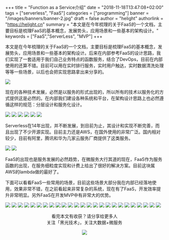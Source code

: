 +++
title = "Function as a Service介绍"
date = "2018-11-18T13:47:08+02:00"
tags = ["serverless", "FaaS"]
categories = ["programming"]
banner = "/images/banners/banner-2.jpg"
draft = false
author = "helight"
authorlink = "https://helight.cn"
summary = "本文是在今年梳理的关于FaaS的一个文档，主要目标是梳理FaaS的基本概念，发展势头，应用场景和一些基本的架构设计。"
keywords = ["FaaS","ServerLess", "MVP"]
+++

本文是在今年梳理的关于FaaS的一个文档，主要目标是梳理FaaS的基本概念，发展势头，应用场景和一些基本的架构设计。后来在内部参考FaaS的设计思路，我们实现了一套适用于我们自己业务特点的函数服务，结合了DevOps，目前在内部使用的还算不错。目前可以用在实时排行服务，实时用户触达，实时数据清洗处理等等一些场景，以后也会把实现思路拿出来分享的。

![](20190301/2.PNG)

​	现在的各种技术发展，必然是以服务的形式出现的，所以所有的技术以服务化的方式提供这是必然的。在内部我们建设各种系统和平台，在架构设计思路上也必然遵循这样的规范：分层设计和服务化设计。

![](20190301/3.PNG)
![](20190301/4.PNG)
![](20190301/5.PNG)
![](20190301/6.PNG)
![](20190301/7.PNG)
![](20190301/8.PNG)

Serverless在14年出现，并不断发展，到目前为止，其设计和实现不断完善，而且出现了不少开源实现。目前主力还是AWS，在国外使用的非常广泛。国内相对较少，目前有阿里，腾讯和华为几家云服务厂商提供了这类服务。

![](20190301/9.PNG)
![](20190301/10.PNG)

FaaS的出现也是服务发展的必然趋势，在微服务大行其道的现在，FaaS作为服务函数的出现，在服务细粒度实现和计费上给出了很好的解决方案。目前这块属AWS的lambda做的最好了。

下面可以看看FaaS一些常用的场景，目前这些场景大部分我在内部已经落地使用，效果非常不错，在之前看起来非常复杂的系统，现在有了FaaS，开发效率提升非常明显。另外FaaS在开发MVP中有非常大的优势。

![](20190301/11.PNG)
![](20190301/12.PNG)
![](20190301/13.PNG)
![](20190301/14.PNG)
![](20190301/15.PNG)
![](20190301/16.PNG)
![](20190301/17.PNG)
![](20190301/18.PNG)
![](20190301/19.PNG)
![](20190301/20.PNG)
![](20190301/21.PNG)
![](20190301/22.PNG)
![](20190301/23.PNG)
![](20190301/24.PNG)
![](20190301/25.PNG)
![](20190301/26.PNG)
![](20190301/27.PNG)
![](20190301/28.PNG)
![](20190301/29.PNG)
![](20190301/30.PNG)
![](20190301/31.PNG)
![](20190301/32.PNG)
![](20190301/33.PNG)
![](20190301/34.PNG)
![](20190301/36.PNG)

<center> 
看完本文有收获？请分享给更多人 <br> 关注「黑光技术」，关注大数据+微服务 <br> 

![](/images/qrcode_helight_tech.jpg) 
</center>

